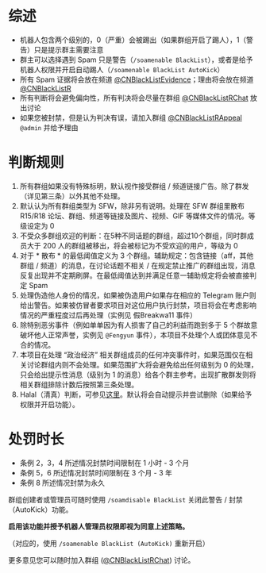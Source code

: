 # 综述
- 机器人包含两个级别的，0（严重）会被踢出（如果群组开启了踢人），1（警告）只是提示群主需要注意
- 群主可以选择遇到 Spam 只是警告（`/soamenable BlackList`），或者是给予机器人权限并开启自动踢人（`/soamenable BlackList AutoKick`）
- 所有 Spam 证据将会放在频道 [@CNBlackListEvidence](https://t.me/CNBlackListEvidence)；理由将会放在频道 [@CNBlackListR](https://t.me/CNBlackListR)
- 所有判断将会避免偏向性，所有判决将会尽量在群组 [@CNBlackListRChat](https://t.me/CNBlackListRChat) 放出讨论
- 如果您被封禁，但是认为判决有误，请加入群组 [@CNBlackListRAppeal](https://t.me/CNBlackListRAppeal) `@admin` 并给予理由


# 判断规则

1. 所有群组如果没有特殊标明，默认视作接受群组 / 频道链接广告。除了群发（详见第三条）以外其他不处理。
2. 默认认为所有群组类型为 SFW，除非另有说明。处理在 SFW 群组里散布 R15/R18 论坛、群组、频道等链接及图片、视频、GIF 等媒体文件的情况。等级设定为 0
3. 不受众多群组欢迎的判断：在5种不同话题的群组，超过10个群组，同时群成员大于 200 人的群组被移出，将会被标记为不受欢迎的用户，等级为 0
4. 对于 * 散布 * 的最低阈值定义为 3 个群组。辅助规定：包含链接（aff，其他群组 / 频道）的消息，在讨论话题不相关 / 在规定禁止推广的群组出现，消息反复出现并不定期刷屏。在最低阈值达到并满足任意一辅助规定将会被直接判定 Spam
5. 处理伪造他人身份的情况，如果被伪造用户如果存在相应的 Telegram 账户则给出警告。如果被仿冒者要求项目对这位用户执行封禁，项目将会在考虑影响情况的严重程度过后再处理（实例见 假Breakwa11 事件）
6. 除特别恶劣事件（例如单单因为有人损害了自己的利益而跑到多于 5 个群故意破坏他人正常声誉，实例见 `@Fengyun` 事件），本项目不处理个人或团体意见不合的情况。
7. 本项目在处理 “政治经济” 相关群组成员的任何冲突事件时，如果范围仅在相关讨论群组内则不会处理。如果范围扩大将会避免给出任何级别为 0 的处理，只会给出提示性消息（级别为 1 的消息）给各个群主参考。出现扩散群发则将相关群组排除计数后按照第三条处理。
8. Halal（清真）判断，可参见[这里](https://wfjsw.gitbooks.io/tgcn-groupindex-reference/plugin_antihalal.html)。默认将会自动提示并尝试删除（如果给予权限并开启功能）。


# 处罚时长
- 条例 2，3，4 所述情况封禁时间限制在 1 小时 - 3 个月
- 条例 5，6 所述情况封禁时间限制在 3 个月 - 3 年
- 条例 8 所述情况封禁为永久  

群组创建者或管理员可随时使用 `/soamdisable BlackList` 关闭此警告 / 封禁（AutoKick）功能。

**启用该功能并授予机器人管理员权限即视为同意上述策略。**

（对应的，使用 `/soamenable BlackList (AutoKick)` 重新开启）

更多意见您可以随时加入群组 ([@CNBlackListRChat](https://t.me/CNBlackListRChat)) 讨论。
